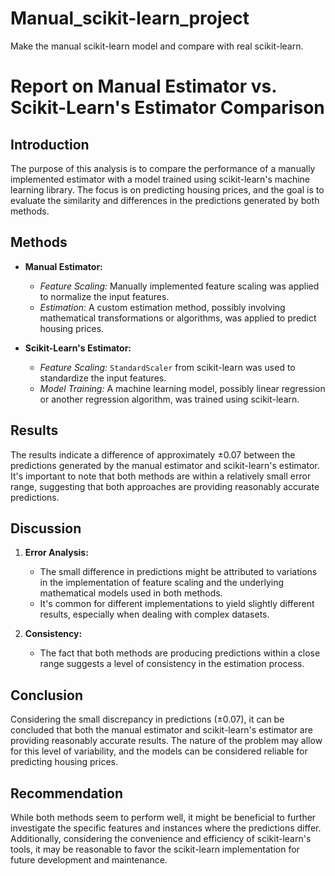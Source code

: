 # Manual_scikit-learn_project
Make the manual scikit-learn model and compare with real scikit-learn.


# Report on Manual Estimator vs. Scikit-Learn's Estimator Comparison

## Introduction
The purpose of this analysis is to compare the performance of a manually implemented estimator with a model trained using scikit-learn's machine learning library. The focus is on predicting housing prices, and the goal is to evaluate the similarity and differences in the predictions generated by both methods.

## Methods
- **Manual Estimator:**
  - *Feature Scaling:* Manually implemented feature scaling was applied to normalize the input features.
  - *Estimation:* A custom estimation method, possibly involving mathematical transformations or algorithms, was applied to predict housing prices.

- **Scikit-Learn's Estimator:**
  - *Feature Scaling:* `StandardScaler` from scikit-learn was used to standardize the input features.
  - *Model Training:* A machine learning model, possibly linear regression or another regression algorithm, was trained using scikit-learn.

## Results
The results indicate a difference of approximately ±0.07 between the predictions generated by the manual estimator and scikit-learn's estimator. It's important to note that both methods are within a relatively small error range, suggesting that both approaches are providing reasonably accurate predictions.

## Discussion
1. **Error Analysis:**
   - The small difference in predictions might be attributed to variations in the implementation of feature scaling and the underlying mathematical models used in both methods.
   - It's common for different implementations to yield slightly different results, especially when dealing with complex datasets.

2. **Consistency:**
   - The fact that both methods are producing predictions within a close range suggests a level of consistency in the estimation process.

## Conclusion
Considering the small discrepancy in predictions (±0.07), it can be concluded that both the manual estimator and scikit-learn's estimator are providing reasonably accurate results. The nature of the problem may allow for this level of variability, and the models can be considered reliable for predicting housing prices.

## Recommendation
While both methods seem to perform well, it might be beneficial to further investigate the specific features and instances where the predictions differ. Additionally, considering the convenience and efficiency of scikit-learn's tools, it may be reasonable to favor the scikit-learn implementation for future development and maintenance.
